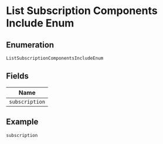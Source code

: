 
# List Subscription Components Include Enum

## Enumeration

`ListSubscriptionComponentsIncludeEnum`

## Fields

| Name |
|  --- |
| `subscription` |

## Example

```
subscription
```

